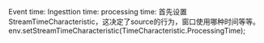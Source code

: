 Event time:
Ingesttion time:
processing time:
首先设置StreamTimeCharacteristic，这决定了source的行为，窗口使用哪种时间等等。
env.setStreamTimeCharacteristic(TimeCharacteristic.ProcessingTime);

